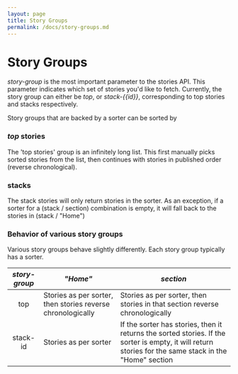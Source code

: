 ```yaml
---
layout: page
title: Story Groups
permalink: /docs/story-groups.md
---
```

# Story Groups

*story-group* is the most important parameter to the stories API. This parameter indicates which set of stories you'd like to fetch. Currently, the story group can either be *top*, or *stack-\{{id}}*, corresponding to top stories and stacks respectively.

Story groups that are backed by a sorter can be sorted by


### *top* stories

The 'top stories' group is an infinitely long list. This first manually picks sorted stories from the list, then continues with stories in published order (reverse chronological).

### stacks

The stack stories will only return stories in the sorter. As an exception, if a sorter for a (stack / section) combination is empty, it will fall back to the stories in (stack / "Home")

### Behavior of various story groups

Various story groups behave slightly differently. Each story group typically has a sorter.

| *story-group* | *"Home"* | *section* |
| :-----------: | -------- | --------- |
| top | Stories as per sorter, then stories reverse chronologically | Stories as per sorter, then stories in that section reverse chronologically |
| stack-id | Stories as per sorter | If the sorter has stories, then it returns the sorted stories. If the sorter is empty, it will return stories for the same stack in the "Home" section |
